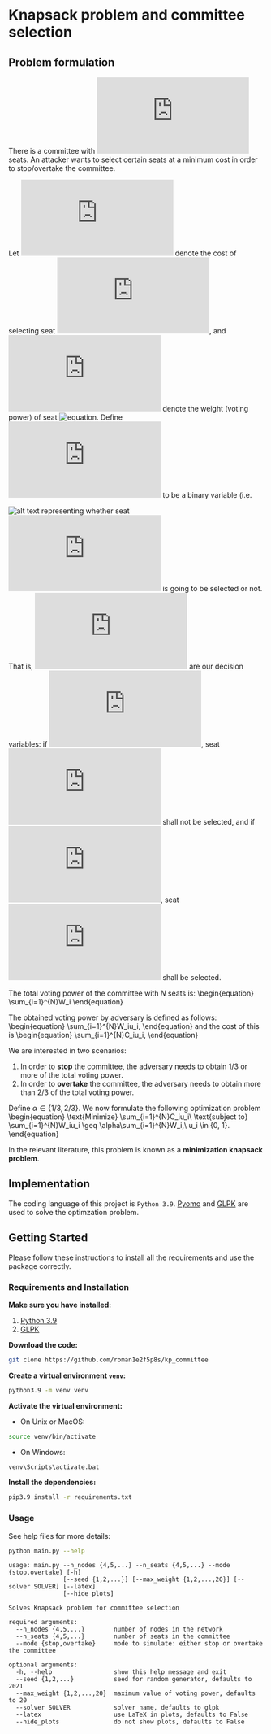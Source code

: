 # Knapsack problem and committee selection

## Problem formulation

There is a committee with ![equation](https://latex.codecogs.com/svg.latex?N) seats. 
An attacker wants to select certain seats at a minimum cost in order to stop/overtake the committee.

Let ![equation](https://latex.codecogs.com/svg.latex?C_i) denote the cost of selecting seat 
![equation](https://latex.codecogs.com/svg.latex?i), 
and ![equation](https://latex.codecogs.com/svg.latex?W_i) denote the weight (voting power) of seat 
![equation](https://latex.codecogs.com/svg.latex?i,\&space;i&space;\in&space;\{1,2,...,N\}). 
Define ![equation](https://latex.codecogs.com/svg.latex?u_i) to be a binary variable (i.e. 
<!--![equation](https://latex.codecogs.com/svg.latex?u_i&space;\in&space;\{0,&space;1\}) representing -->
![alt text](https://latex.codecogs.com/svg.latex?u_i&space;\in&space;\{0,&space;1\}) representing 
whether seat ![equation](https://latex.codecogs.com/svg.latex?i) is going to be selected or not. 
That is, ![equation](https://latex.codecogs.com/svg.latex?u_i) are our decision variables: if 
![equation](https://latex.codecogs.com/svg.latex?u_i=0), seat 
![equation](https://latex.codecogs.com/svg.latex?i) shall not be selected, and if 
![equation](https://latex.codecogs.com/svg.latex?u_i=1), seat 
![equation](https://latex.codecogs.com/svg.latex?i) shall be selected.

The total voting power of the committee with $N$ seats is:
\begin{equation}
    \sum_{i=1}^{N}W_i
\end{equation}

The obtained voting power by adversary is defined as follows:
\begin{equation}
    \sum_{i=1}^{N}W_iu_i,
\end{equation}
and the cost of this is
\begin{equation}
    \sum_{i=1}^{N}C_iu_i,
\end{equation}

We are interested in two scenarios:
1. In order to **stop** the committee, the adversary needs to obtain 1/3 or more of the total voting power.
2. In order to **overtake** the committee, the adversary needs to obtain more than 2/3 of the total voting power.

Define $\alpha \in \{1/3, 2/3\}$.
We now formulate the following optimization problem
\begin{equation}
    \text{Minimize} \sum_{i=1}^{N}C_iu_i\\
    \text{subject to} \sum_{i=1}^{N}W_iu_i \geq \alpha\sum_{i=1}^{N}W_i,\\
    u_i \in \{0, 1\}. 
\end{equation}

In the relevant literature, this problem is known as a **minimization knapsack problem**.

## Implementation

The coding language of this project is ```Python 3.9```. [Pyomo](http://www.pyomo.org/) and [GLPK](https://www.gnu.org/software/glpk/) are used to solve the optimzation problem.

## Getting Started
Please follow these instructions to install all the requirements and use the package correctly.

### Requirements and Installation
**Make sure you have installed:**
1. [Python 3.9](https://www.python.org/downloads/release/python-390/)
2. [GLPK](https://www.gnu.org/software/glpk/)

**Download the code:**
```bash
git clone https://github.com/roman1e2f5p8s/kp_committee
```

**Create a virtual environment ```venv```:**
```bash
python3.9 -m venv venv
```

**Activate the virtual environment:**
- On Unix or MacOS:
```bash
source venv/bin/activate
```
- On Windows:
```bash
venv\Scripts\activate.bat
```

**Install the dependencies:**
```bash
pip3.9 install -r requirements.txt
```

### Usage

See help files for more details:

```bash
python main.py --help
```

```
usage: main.py --n_nodes {4,5,...} --n_seats {4,5,...} --mode {stop,overtake} [-h]
               [--seed {1,2,...}] [--max_weight {1,2,...,20}] [--solver SOLVER] [--latex]
               [--hide_plots]

Solves Knapsack problem for committee selection

required arguments:
  --n_nodes {4,5,...}        number of nodes in the network
  --n_seats {4,5,...}        number of seats in the committee
  --mode {stop,overtake}     mode to simulate: either stop or overtake the committee

optional arguments:
  -h, --help                 show this help message and exit
  --seed {1,2,...}           seed for random generator, defaults to 2021
  --max_weight {1,2,...,20}  maximum value of voting power, defaults to 20
  --solver SOLVER            solver name, defaults to glpk
  --latex                    use LaTeX in plots, defaults to False
  --hide_plots               do not show plots, defaults to False
```


```python

```
